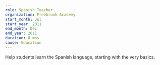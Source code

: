 ```yaml
---
role: Spanish Teacher
organization: Freebrook Academy
start_month: Jul
start_year: 2011
end_month: Dec
end_year: 2011
duration: 6 mos
cause: Education
---
```

Help students learn the Spanish language, starting with the very basics.
